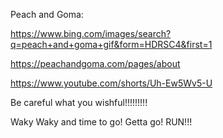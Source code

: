 Peach and Goma:

https://www.bing.com/images/search?q=peach+and+goma+gif&form=HDRSC4&first=1

https://peachandgoma.com/pages/about

https://www.youtube.com/shorts/Uh-Ew5Wv5-U

Be careful what you wishful!!!!!!!!!

Waky Waky and time to go! Getta go! RUN!!!

